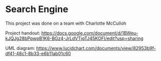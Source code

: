 # Search Engine
This project was done on a team with Charlotte McCulloh

Project handout: https://docs.google.com/document/d/1BWeu-kJQJg28bPpwpB1K6-BGz4-JrLdVTjqTJ45KOFI/edit?usp=sharing

UML diagram: https://www.lucidchart.com/documents/view/82953b9f-df41-48c1-8b33-e6b11ab01c60
